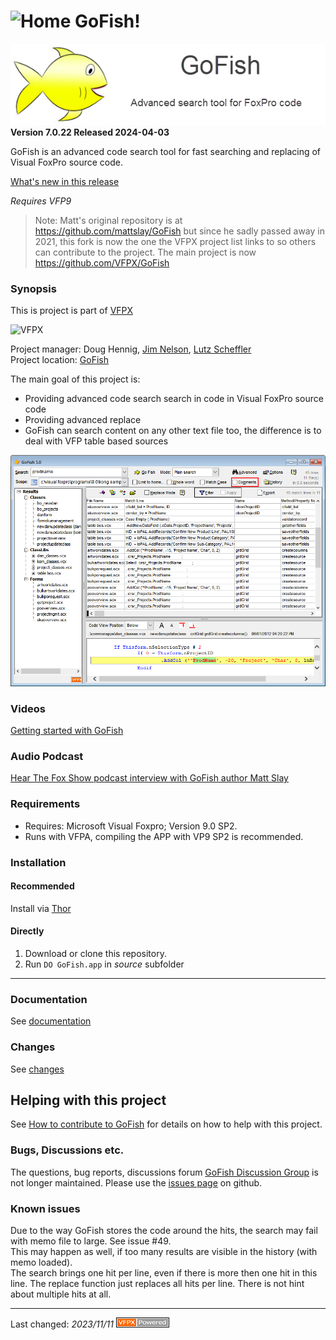 # ![](content/home.png "Home") GoFish!
![Go!Fish](./docs/Screenshots/GoFish_image_8.png)   
**Version 7.0.22 Released 2024-04-03** 

GoFish is an advanced code search tool for fast searching and replacing of Visual FoxPro source code.

[What's new in this release](docs/ChangeLog.md)


_Requires VFP9_

> Note: Matt's original repository is at https://github.com/mattslay/GoFish but since he sadly passed away in 2021, this fork is now the one the VFPX project list links to so others can contribute to the project. The main project is now https://github.com/VFPX/GoFish

### Synopsis
This is project is part of [VFPX](https://vfpx.github.io/) 

![VFPX](https://vfpx.github.io/images/vfpxbanner_small.gif)

Project manager: Doug Hennig, [Jim Nelson](https://github.com/jimrnelson), [Lutz Scheffler](https://github.com/lscheffler)   
Project location: [GoFish](https://github.com/VFPX/GoFish)   

The main goal of this project is:
- Providing advanced code search search in code in Visual FoxPro source code
- Providing advanced replace 
- GoFish can search content on any other text file too, the difference is to deal with VFP table based sources   

![Screenshot](./docs/Screenshots/GoFishScreenshot01.png)

### Videos
<a href="https://www.youtube.com/watch?v=0MdpWyPnfus" target="_blank">Getting started with GoFish</a>

### Audio Podcast
<a href="http://bit.ly/GoFish-On-TheFoxShow-Podcast-72" target="_blank">Hear The Fox Show podcast interview with GoFish author Matt Slay</a>

### Requirements
- Requires: Microsoft Visual Foxpro; Version 9.0 SP2.
- Runs with VFPA, compiling the APP with VP9 SP2 is recommended.

### Installation
#### Recommended
Install via [Thor](https://github.com/VFPX/Thor)
#### Directly
1. Download or clone this repository.   
3. Run `DO GoFish.app` in *source* subfolder

---
### Documentation
See [documentation](./docs/GoFish.md)
### Changes
See [changes](./docs/ChangeLog.md)
## Helping with this project
See [How to contribute to GoFish](.github/CONTRIBUTING.md) for details on how to help with this project.
### Bugs, Discussions etc.
The questions, bug reports, discussions forum [GoFish Discussion Group](http://groups.google.com/group/foxprogofish) is not longer maintained. Please use the [issues page](https://github.com/VFPX/GoFish/issues) on github.
### Known issues
Due to the way GoFish stores the code around the hits, the search may fail with memo file to large. See issue #49.  
This may happen as well, if too many results are visible in the history (with memo loaded).   
The search brings one hit per line, even if there is more then one hit in this line.
The replace function just replaces all hits per line. There is not hint about multiple hits at all.

----
Last changed: _2023/11/11_  ![Picture](./docs/pictures/vfpxpoweredby_alternative.gif)